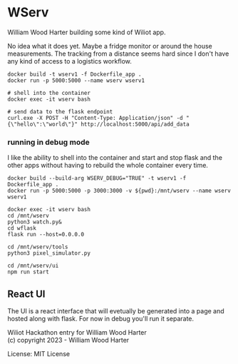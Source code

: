 # WServ

William Wood Harter building some kind of Wiliot app.

No idea what it does yet.  Maybe a fridge monitor or around the house measurements. The tracking from a distance seems hard since I don't have any kind of access to a logistics workflow.


```
docker build -t wserv1 -f Dockerfile_app .
docker run -p 5000:5000 --name wserv wserv1

# shell into the container
docker exec -it wserv bash

# send data to the flask endpoint
curl.exe -X POST -H "Content-Type: Application/json" -d "{\"hello\":\"world\"}" http://localhost:5000/api/add_data
```


### running in debug mode
I like the ability to shell into the container and start and stop flask and the other apps without having to rebuild the whole container every time.

```
docker build --build-arg WSERV_DEBUG="TRUE" -t wserv1 -f Dockerfile_app .
docker run -p 5000:5000 -p 3000:3000 -v ${pwd}:/mnt/wserv --name wserv wserv1

docker exec -it wserv bash
cd /mnt/wserv
python3 watch.py&
cd wflask
flask run --host=0.0.0.0

cd /mnt/wserv/tools
python3 pixel_simulator.py

cd /mnt/wserv/ui
npm run start

```

## React UI
The UI is a react interface that will evetually be generated into a page and hosted along with flask. For now in debug you'll run it separate.

Wiliot Hackathon entry for William Wood Harter<br/>
(c) copyright 2023 - William Wood Harter

License: MIT License
